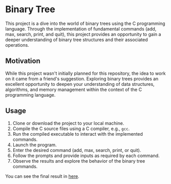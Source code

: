 # Binary Tree

This project is a dive into the world of binary trees using the C programming language. Through the implementation of fundamental commands (add, max, search, print, and quit), this project provides an opportunity to gain a deeper understanding of binary tree structures and their associated operations.

## Motivation

While this project wasn't initially planned for this repository, the idea to work on it came from a friend's suggestion. Exploring binary trees provides an excellent opportunity to deepen your understanding of data structures, algorithms, and memory management within the context of the C programming language.


## Usage

1. Clone or download the project to your local machine.
2. Compile the C source files using a C compiler, e.g., `gcc`.
3. Run the compiled executable to interact with the implemented commands.
4. Launch the program.
5. Enter the desired command (add, max, search, print, or quit).
6. Follow the prompts and provide inputs as required by each command.
7. Observe the results and explore the behavior of the binary tree commands.



You can see the final result in [here](https://youtu.be/kDStjtXgrWQ "Youtube Video").
